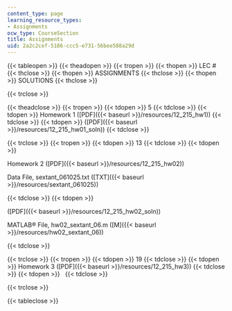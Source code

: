 ```yaml
---
content_type: page
learning_resource_types:
- Assignments
ocw_type: CourseSection
title: Assignments
uid: 2a2c2cef-5186-ccc5-e731-56bee588a29d
---
```


{{< tableopen >}}
{{< theadopen >}}
{{< tropen >}}
{{< thopen >}}
LEC #
{{< thclose >}}
{{< thopen >}}
ASSIGNMENTS
{{< thclose >}}
{{< thopen >}}
SOLUTIONS
{{< thclose >}}

{{< trclose >}}

{{< theadclose >}}
{{< tropen >}}
{{< tdopen >}}
5
{{< tdclose >}}
{{< tdopen >}}
Homework 1 ([PDF]({{< baseurl >}}/resources/12_215_hw1))
{{< tdclose >}}
{{< tdopen >}}
([PDF]({{< baseurl >}}/resources/12_215_hw01_soln))
{{< tdclose >}}

{{< trclose >}}
{{< tropen >}}
{{< tdopen >}}
13
{{< tdclose >}}
{{< tdopen >}}


Homework 2 ([PDF]({{< baseurl >}}/resources/12_215_hw02))

Data File, sextant\_061025.txt ([TXT]({{< baseurl >}}/resources/sextant_061025))


{{< tdclose >}}
{{< tdopen >}}


([PDF]({{< baseurl >}}/resources/12_215_hw02_soln))

MATLAB® File, hw02\_sextant\_06.m ([M]({{< baseurl >}}/resources/hw02_sextant_06))


{{< tdclose >}}

{{< trclose >}}
{{< tropen >}}
{{< tdopen >}}
19
{{< tdclose >}}
{{< tdopen >}}
Homework 3 ([PDF]({{< baseurl >}}/resources/12_215_hw3))
{{< tdclose >}}
{{< tdopen >}}
 
{{< tdclose >}}

{{< trclose >}}

{{< tableclose >}}